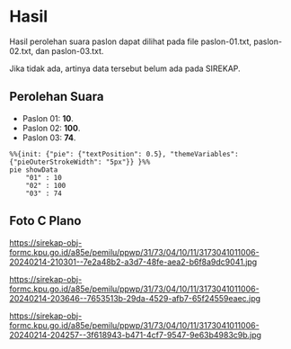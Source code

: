 # Hasil

Hasil perolehan suara paslon dapat dilihat pada file paslon-01.txt, paslon-02.txt, dan paslon-03.txt.

Jika tidak ada, artinya data tersebut belum ada pada SIREKAP.

## Perolehan Suara

 * Paslon 01: **10**.
 * Paslon 02: **100**.
 * Paslon 03: **74**.

```mermaid
%%{init: {"pie": {"textPosition": 0.5}, "themeVariables": {"pieOuterStrokeWidth": "5px"}} }%%
pie showData
    "01" : 10
    "02" : 100
    "03" : 74
```
## Foto C Plano

https://sirekap-obj-formc.kpu.go.id/a85e/pemilu/ppwp/31/73/04/10/11/3173041011006-20240214-210301--7e2a48b2-a3d7-48fe-aea2-b6f8a9dc9041.jpg

https://sirekap-obj-formc.kpu.go.id/a85e/pemilu/ppwp/31/73/04/10/11/3173041011006-20240214-203646--7653513b-29da-4529-afb7-65f24559eaec.jpg

https://sirekap-obj-formc.kpu.go.id/a85e/pemilu/ppwp/31/73/04/10/11/3173041011006-20240214-204257--3f618943-b471-4cf7-9547-9e63b4983c9b.jpg
